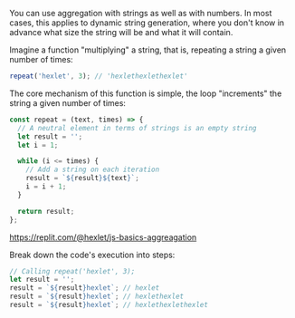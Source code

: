 
You can use aggregation with strings as well as with numbers. In most cases, this applies to dynamic string generation, where you don't know in advance what size the string will be and what it will contain.

Imagine a function "multiplying" a string, that is, repeating a string a given number of times:

```javascript
repeat('hexlet', 3); // 'hexlethexlethexlet'
```

The core mechanism of this function is simple, the loop "increments" the string a given number of times:

```javascript
const repeat = (text, times) => {
  // A neutral element in terms of strings is an empty string
  let result = '';
  let i = 1;

  while (i <= times) {
    // Add a string on each iteration
    result = `${result}${text}`;
    i = i + 1;
  }

  return result;
};
```

https://replit.com/@hexlet/js-basics-aggreagation

Break down the code's execution into steps:

```javascript
// Calling repeat('hexlet', 3);
let result = '';
result = `${result}hexlet`; // hexlet
result = `${result}hexlet`; // hexlethexlet
result = `${result}hexlet`; // hexlethexlethexlet
```
